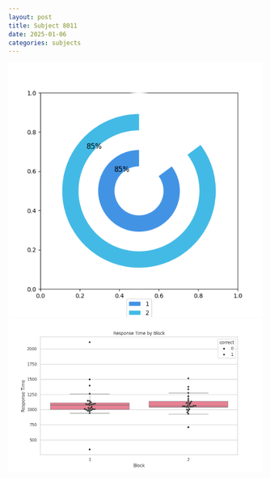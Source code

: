 ```yaml
---
layout: post
title: Subject 8011
date: 2025-01-06
categories: subjects
---
```


![](data/8011/run-26/8011__acc_test.png)
![](data/8011/run-26/8011_rt.png)

